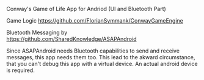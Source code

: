 Conway's Game of Life App for Andriod (UI and Bluetooth Part)

Game Logic
https://github.com/FlorianSymmank/ConwayGameEngine

Bluetooth Messaging by 
https://github.com/SharedKnowledge/ASAPAndroid

Since ASAPAndroid needs Bluetooth capabilities to send and receive messages, this app needs them too.
This lead to the akward circumstance, that you can't debug this app with a virtual device. An actual android device is required. 

